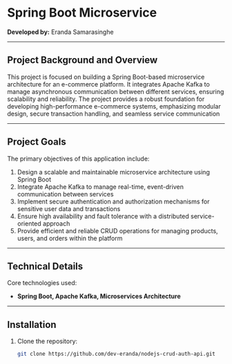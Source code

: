 # Spring Boot Microservice 
**Developed by:** Eranda Samarasinghe  
<hr />

## Project Background and Overview  
This project is focused on building a Spring Boot-based microservice architecture for an e-commerce platform. It integrates Apache Kafka to manage asynchronous communication between different services, ensuring scalability and reliability. The project provides a robust foundation for developing high-performance e-commerce systems, emphasizing modular design, secure transaction handling, and seamless service communication
<hr />

## Project Goals  
The primary objectives of this application include:  

1. Design a scalable and maintainable microservice architecture using Spring Boot
2. Integrate Apache Kafka to manage real-time, event-driven communication between services
3. Implement secure authentication and authorization mechanisms for sensitive user data and transactions
4. Ensure high availability and fault tolerance with a distributed service-oriented approach
5. Provide efficient and reliable CRUD operations for managing products, users, and orders within the platform
<hr />

## Technical Details  
Core technologies used:  

- **Spring Boot, Apache Kafka, Microservices Architecture**  
<hr />

## Installation  
1. Clone the repository:  
   ```sh
   git clone https://github.com/dev-eranda/nodejs-crud-auth-api.git
